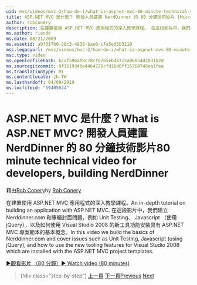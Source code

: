 ```yaml
---
uid: mvc/videos/mvc-2/how-do-i/what-is-aspnet-mvc-80-minute-technical-video-for-developers-building-nerddinner
title: ASP.NET MVC 是什麼？ 開發人員建置 NerdDinner 的 80 分鐘技術影片 |Microsoft Docs
author: robconery
description: 在建置使用 ASP.NET MVC 應用程式的深入教學課程。 在這段影片中，我們建立 Nerddinner.com，同時也涵蓋的問題，例如單元測試基本概念...
ms.author: riande
ms.date: 08/21/2009
ms.assetid: a9f317b0-28c3-4838-bae0-cfa5ed5b3110
msc.legacyurl: /mvc/videos/mvc-2/how-do-i/what-is-aspnet-mvc-80-minute-technical-video-for-developers-building-nerddinner
msc.type: video
ms.openlocfilehash: bcaf596af8c78cf0765eb407c5a06854d2031b2d
ms.sourcegitcommit: 0f1119340e4464720cfd16d0ff15764746ea1fea
ms.translationtype: MT
ms.contentlocale: zh-TW
ms.lasthandoff: 04/09/2019
ms.locfileid: "59405634"
---
```

# <a name="what-is-aspnet-mvc-80-minute-technical-video-for-developers-building-nerddinner"></a><span data-ttu-id="903f5-105">ASP.NET MVC 是什麼？</span><span class="sxs-lookup"><span data-stu-id="903f5-105">What is ASP.NET MVC?</span></span> <span data-ttu-id="903f5-106">開發人員建置 NerdDinner 的 80 分鐘技術影片</span><span class="sxs-lookup"><span data-stu-id="903f5-106">80 minute technical video for developers, building NerdDinner</span></span>

<span data-ttu-id="903f5-107">藉由[Rob Conery](https://github.com/robconery)</span><span class="sxs-lookup"><span data-stu-id="903f5-107">by [Rob Conery](https://github.com/robconery)</span></span>

<span data-ttu-id="903f5-108">在建置使用 ASP.NET MVC 應用程式的深入教學課程。</span><span class="sxs-lookup"><span data-stu-id="903f5-108">An in-depth tutorial on building an application with ASP.NET MVC.</span></span> <span data-ttu-id="903f5-109">在這段影片中，我們建立 Nerddinner.com 和專輯封面問題，例如 Unit Testing、 Javascript （使用 jQuery），以及如何使用 Visual Studio 2008 的新工具功能安裝具有 ASP.NET MVC 專案範本的基本概念。</span><span class="sxs-lookup"><span data-stu-id="903f5-109">In this video we build the basics of Nerddinner.com and cover issues such as Unit Testing, Javascript (using jQuery), and how to use the new tooling features for Visual Studio 2008 which are installed with the ASP.NET MVC project templates.</span></span>

[<span data-ttu-id="903f5-110">&#9654;觀看影片 （80 分鐘）</span><span class="sxs-lookup"><span data-stu-id="903f5-110">&#9654; Watch video (80 minutes)</span></span>](https://channel9.msdn.com/Blogs/ASP-NET-Site-Videos/what-is-aspnet-mvc-80-minute-technical-video-for-developers-building-nerddinner)

> [!div class="step-by-step"]
> <span data-ttu-id="903f5-111">[上一頁](displaying-a-table-of-database-data.md)
> [下一頁](why-aspnet-mvc-3-minute-overview-video-for-decision-makers.md)</span><span class="sxs-lookup"><span data-stu-id="903f5-111">[Previous](displaying-a-table-of-database-data.md)
[Next](why-aspnet-mvc-3-minute-overview-video-for-decision-makers.md)</span></span>
